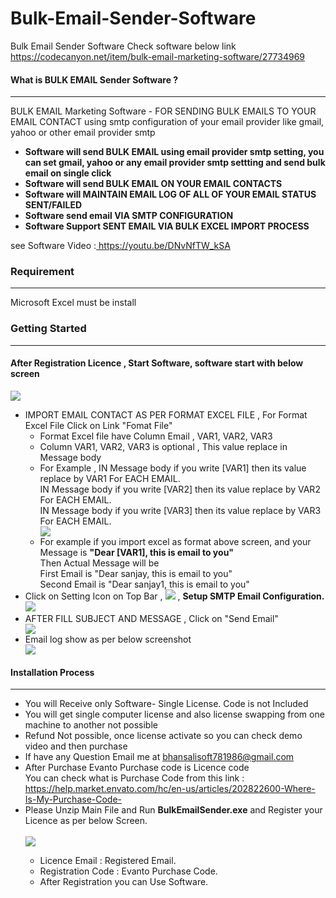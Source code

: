 # Bulk-Email-Sender-Software
Bulk Email Sender Software
Check software below link
https://codecanyon.net/item/bulk-email-marketing-software/27734969

<h4>What is BULK EMAIL Sender Software ?</h4>
            <hr class="notop">
            <p>
                BULK EMAIL Marketing Software  - FOR SENDING BULK EMAILS TO YOUR EMAIL CONTACT using smtp configuration of your email provider like gmail, yahoo or other email provider smtp 
              <ul>
      <li><strong>Software will send BULK EMAIL using email provider smtp setting, you can set gmail, yahoo or any email provider smtp settting and send bulk email on single click</strong></li>
                  <li><strong>Software will send BULK EMAIL ON YOUR EMAIL CONTACTS</strong></li>
					 <li><strong>Software will MAINTAIN EMAIL LOG OF ALL OF YOUR EMAIL STATUS SENT/FAILED</strong></li>
					 <li><strong>Software send email VIA SMTP CONFIGURATION</strong></li>				
					 <li><strong>Software Support SENT EMAIL VIA BULK EXCEL IMPORT PROCESS </strong></li>	
                </ul>
            </p> <p>
     see Software Video :<a href="https://youtu.be/DNvNfTW_kSA" target="_blank">
https://youtu.be/DNvNfTW_kSA
</a>
</p>
   <div class="page-header">
                <h3>Requirement </h3>
                <hr class="notop">
 Microsoft Excel must be install
            </div>
    <div class="page-header">
                <h3>Getting Started</h3>
                <hr class="notop">
            </div>
            <h4>After Registration Licence , Start Software, software start with below screen</h4>
			<img src="http://bhansalisoft.com/EvantoSnap/BulkEmailSender/02 -new.png"></img>
			 <ul>
				  <li>IMPORT EMAIL CONTACT AS PER FORMAT EXCEL FILE  , For Format Excel File Click on Link "Fomat File"
					   <ul>
					   <li>Format Excel file have Column Email , VAR1, VAR2, VAR3</li>
					   <li>Column VAR1, VAR2, VAR3 is optional ,  This value replace in Message body</li>
					   <li>For Example , IN Message body if you write [VAR1] then its value replace by VAR1  For EACH EMAIL.
					    <br/>
					   IN Message body if you write [VAR2] then its value replace by VAR2  For EACH EMAIL.
					   <br/>
					   IN Message body if you write [VAR3] then its value replace by VAR3  For EACH EMAIL.
					   </li>
					   <img src="http://bhansalisoft.com/EvantoSnap/BulkEmailSender/05.png"></img>
					   <li>For example if you import excel as format above screen, and your Message is  <strong>"Dear [VAR1], this is email to you" </strong>
					       <br/>
						 Then Actual Message will be    <br/>
						 First Email is "Dear sanjay, this is email to you"
						 <br/>
						 Second Email is "Dear sanjay1, this is email to you"
					   </li>
					   </ul>
				  </li>
				   <li> Click on Setting Icon on Top Bar ,  <img src="http://bhansalisoft.com/EvantoSnap/settingicon.png"></img> ,  <strong>Setup SMTP Email Configuration. </strong>
				    <br/>
				   <img src="http://bhansalisoft.com/EvantoSnap/BulkEmailSender/03.png"></img> 
				   </li>
		            <li>AFTER FILL SUBJECT AND MESSAGE , Click on "Send Email"  </li>
				   	<img src="http://bhansalisoft.com/EvantoSnap/BulkEmailSender/02.png"></img>
				    <li>Email log show as per below screenshot  </li>
				   	<img src="http://bhansalisoft.com/EvantoSnap/BulkEmailSender/04.png"></img>		     
              </ul>
			   <div class="page-header">
                <h4>Installation Process </h4>
                <hr class="notop">
            </div>
            <ul>
			    <li>You will Receive only Software- Single License. Code is not Included</li>
  <li>You will get single computer license and also license swapping from one machine to another not possible</li>
	      <li>Refund Not possible, once license activate so you can check demo video and then purchase</li>
	<li>	If have any Question Email me at  <a href="mailto:bhansalisoft781986@gmail.com">bhansalisoft781986@gmail.com</a>
      </li>
                <li>After Purchase Evanto Purchase code is Licence code 
                  <br/>
                   You can check what is Purchase Code from this link :<a href="https://help.market.envato.com/hc/en-us/articles/202822600-Where-Is-My-Purchase-Code-"> https://help.market.envato.com/hc/en-us/articles/202822600-Where-Is-My-Purchase-Code-</a>
				</li>
	           <li> Please Unzip Main File and Run <b>BulkEmailSender.exe</b> and Register your Licence as per below Screen.</li>
			       <br/>
     			<img src="http://bhansalisoft.com/EvantoSnap/BulkEmailSender/01.png"></img>
			   <ul>
                  <li>Licence Email :   Registered Email.</li>
				  <li>Registration Code :  Evanto Purchase Code.</li>
				   <li>After Registration you can Use Software.</li>
                </ul>
            </ul>

          
